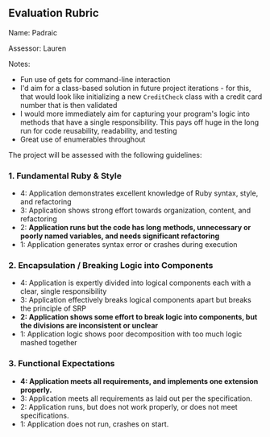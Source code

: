 ## Evaluation Rubric

Name: Padraic

Assessor: Lauren

Notes:

* Fun use of gets for command-line interaction
* I'd aim for a class-based solution in future project iterations - for this, that would look like initializing a new `CreditCheck` class with a credit card number that is then validated
* I would more immediately aim for capturing your program's logic into methods that have a single responsibility. This pays off huge in the long run for code reusability, readability, and testing
* Great use of enumerables throughout

The project will be assessed with the following guidelines:

### 1. Fundamental Ruby & Style

* 4:  Application demonstrates excellent knowledge of Ruby syntax, style, and refactoring
* 3:  Application shows strong effort towards organization, content, and refactoring
* 2:  **Application runs but the code has long methods, unnecessary or poorly named variables, and needs significant refactoring**
* 1:  Application generates syntax error or crashes during execution

### 2. Encapsulation / Breaking Logic into Components

* 4: Application is expertly divided into logical components each with a clear, single responsibility
* 3: Application effectively breaks logical components apart but breaks the principle of SRP
* **2: Application shows some effort to break logic into components, but the divisions are inconsistent or unclear**
* 1: Application logic shows poor decomposition with too much logic mashed together

### 3. Functional Expectations

* **4: Application meets all requirements, and implements one extension properly.**
* 3: Application meets all requirements as laid out per the specification.
* 2: Application runs, but does not work properly, or does not meet specifications.
* 1: Application does not run, crashes on start.
